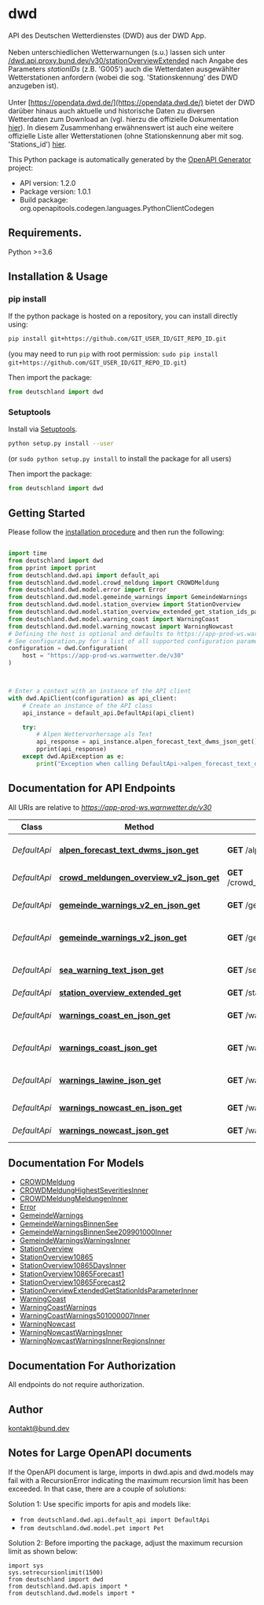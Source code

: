 # dwd
API des Deutschen Wetterdienstes (DWD) aus der DWD App. <br><br> Neben unterschiedlichen Wetterwarnungen (s.u.) lassen sich unter [/dwd.api.proxy.bund.dev/v30/stationOverviewExtended](/dwd.api.proxy.bund.dev/v30/stationOverviewExtended) nach Angabe des Parameters *stationIDs* (z.B. 'G005') auch die Wetterdaten ausgewählter Wetterstationen anfordern (wobei die sog. 'Stationskennung' des DWD anzugeben ist). <br><br> Unter [https://opendata.dwd.de/](https://opendata.dwd.de/) bietet der DWD darüber hinaus auch aktuelle und historische Daten zu diversen Wetterdaten zum Download an (vgl. hierzu die offizielle Dokumentation [hier](https://opendata.dwd.de/climate_environment/CDC/Readme_intro_CDC_ftp.pdf)). In diesem Zusammenhang erwähnenswert ist auch eine weitere offizielle Liste aller Wetterstationen (ohne Stationskennung aber mit sog. 'Stations_id') [hier](https://opendata.dwd.de/climate_environment/CDC/observations_germany/climate/daily/kl/recent/KL_Tageswerte_Beschreibung_Stationen.txt).

This Python package is automatically generated by the [OpenAPI Generator](https://openapi-generator.tech) project:

- API version: 1.2.0
- Package version: 1.0.1
- Build package: org.openapitools.codegen.languages.PythonClientCodegen

## Requirements.

Python >=3.6

## Installation & Usage
### pip install

If the python package is hosted on a repository, you can install directly using:

```sh
pip install git+https://github.com/GIT_USER_ID/GIT_REPO_ID.git
```
(you may need to run `pip` with root permission: `sudo pip install git+https://github.com/GIT_USER_ID/GIT_REPO_ID.git`)

Then import the package:
```python
from deutschland import dwd
```

### Setuptools

Install via [Setuptools](http://pypi.python.org/pypi/setuptools).

```sh
python setup.py install --user
```
(or `sudo python setup.py install` to install the package for all users)

Then import the package:
```python
from deutschland import dwd
```

## Getting Started

Please follow the [installation procedure](#installation--usage) and then run the following:

```python

import time
from deutschland import dwd
from pprint import pprint
from deutschland.dwd.api import default_api
from deutschland.dwd.model.crowd_meldung import CROWDMeldung
from deutschland.dwd.model.error import Error
from deutschland.dwd.model.gemeinde_warnings import GemeindeWarnings
from deutschland.dwd.model.station_overview import StationOverview
from deutschland.dwd.model.station_overview_extended_get_station_ids_parameter_inner import StationOverviewExtendedGetStationIdsParameterInner
from deutschland.dwd.model.warning_coast import WarningCoast
from deutschland.dwd.model.warning_nowcast import WarningNowcast
# Defining the host is optional and defaults to https://app-prod-ws.warnwetter.de/v30
# See configuration.py for a list of all supported configuration parameters.
configuration = dwd.Configuration(
    host = "https://app-prod-ws.warnwetter.de/v30"
)



# Enter a context with an instance of the API client
with dwd.ApiClient(configuration) as api_client:
    # Create an instance of the API class
    api_instance = default_api.DefaultApi(api_client)

    try:
        # Alpen Wettervorhersage als Text
        api_response = api_instance.alpen_forecast_text_dwms_json_get()
        pprint(api_response)
    except dwd.ApiException as e:
        print("Exception when calling DefaultApi->alpen_forecast_text_dwms_json_get: %s\n" % e)
```

## Documentation for API Endpoints

All URIs are relative to *https://app-prod-ws.warnwetter.de/v30*

Class | Method | HTTP request | Description
------------ | ------------- | ------------- | -------------
*DefaultApi* | [**alpen_forecast_text_dwms_json_get**](docs/DefaultApi.md#alpen_forecast_text_dwms_json_get) | **GET** /alpen_forecast_text_dwms.json | Alpen Wettervorhersage als Text
*DefaultApi* | [**crowd_meldungen_overview_v2_json_get**](docs/DefaultApi.md#crowd_meldungen_overview_v2_json_get) | **GET** /crowd_meldungen_overview_v2.json | DWD Crowdwettermeldungen
*DefaultApi* | [**gemeinde_warnings_v2_en_json_get**](docs/DefaultApi.md#gemeinde_warnings_v2_en_json_get) | **GET** /gemeinde_warnings_v2_en.json | Gemeinde Unwetterwarnungen (Englisch)
*DefaultApi* | [**gemeinde_warnings_v2_json_get**](docs/DefaultApi.md#gemeinde_warnings_v2_json_get) | **GET** /gemeinde_warnings_v2.json | Gemeinde Unwetterwarnungen (Deutsch)
*DefaultApi* | [**sea_warning_text_json_get**](docs/DefaultApi.md#sea_warning_text_json_get) | **GET** /sea_warning_text.json | Hochsee Unwetterwarnungen als Text
*DefaultApi* | [**station_overview_extended_get**](docs/DefaultApi.md#station_overview_extended_get) | **GET** /stationOverviewExtended | Wetterstation Daten
*DefaultApi* | [**warnings_coast_en_json_get**](docs/DefaultApi.md#warnings_coast_en_json_get) | **GET** /warnings_coast_en.json | Küsten Unwetterwarnungen (englisch)
*DefaultApi* | [**warnings_coast_json_get**](docs/DefaultApi.md#warnings_coast_json_get) | **GET** /warnings_coast.json | Küsten Unwetterwarnungen (deutsch)
*DefaultApi* | [**warnings_lawine_json_get**](docs/DefaultApi.md#warnings_lawine_json_get) | **GET** /warnings_lawine.json | Alpen Wettervorhersage als Text
*DefaultApi* | [**warnings_nowcast_en_json_get**](docs/DefaultApi.md#warnings_nowcast_en_json_get) | **GET** /warnings_nowcast_en.json | Nowcast Warnungen (englisch)
*DefaultApi* | [**warnings_nowcast_json_get**](docs/DefaultApi.md#warnings_nowcast_json_get) | **GET** /warnings_nowcast.json | Nowcast Warnungen (deutsch)


## Documentation For Models

 - [CROWDMeldung](docs/CROWDMeldung.md)
 - [CROWDMeldungHighestSeveritiesInner](docs/CROWDMeldungHighestSeveritiesInner.md)
 - [CROWDMeldungMeldungenInner](docs/CROWDMeldungMeldungenInner.md)
 - [Error](docs/Error.md)
 - [GemeindeWarnings](docs/GemeindeWarnings.md)
 - [GemeindeWarningsBinnenSee](docs/GemeindeWarningsBinnenSee.md)
 - [GemeindeWarningsBinnenSee209901000Inner](docs/GemeindeWarningsBinnenSee209901000Inner.md)
 - [GemeindeWarningsWarningsInner](docs/GemeindeWarningsWarningsInner.md)
 - [StationOverview](docs/StationOverview.md)
 - [StationOverview10865](docs/StationOverview10865.md)
 - [StationOverview10865DaysInner](docs/StationOverview10865DaysInner.md)
 - [StationOverview10865Forecast1](docs/StationOverview10865Forecast1.md)
 - [StationOverview10865Forecast2](docs/StationOverview10865Forecast2.md)
 - [StationOverviewExtendedGetStationIdsParameterInner](docs/StationOverviewExtendedGetStationIdsParameterInner.md)
 - [WarningCoast](docs/WarningCoast.md)
 - [WarningCoastWarnings](docs/WarningCoastWarnings.md)
 - [WarningCoastWarnings501000007Inner](docs/WarningCoastWarnings501000007Inner.md)
 - [WarningNowcast](docs/WarningNowcast.md)
 - [WarningNowcastWarningsInner](docs/WarningNowcastWarningsInner.md)
 - [WarningNowcastWarningsInnerRegionsInner](docs/WarningNowcastWarningsInnerRegionsInner.md)


## Documentation For Authorization

 All endpoints do not require authorization.

## Author

kontakt@bund.dev


## Notes for Large OpenAPI documents
If the OpenAPI document is large, imports in dwd.apis and dwd.models may fail with a
RecursionError indicating the maximum recursion limit has been exceeded. In that case, there are a couple of solutions:

Solution 1:
Use specific imports for apis and models like:
- `from deutschland.dwd.api.default_api import DefaultApi`
- `from deutschland.dwd.model.pet import Pet`

Solution 2:
Before importing the package, adjust the maximum recursion limit as shown below:
```
import sys
sys.setrecursionlimit(1500)
from deutschland import dwd
from deutschland.dwd.apis import *
from deutschland.dwd.models import *
```

